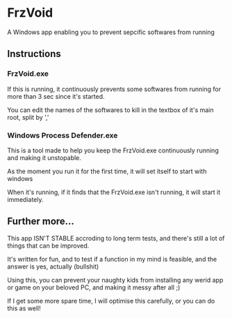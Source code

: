# FrzVoid
 A Windows app enabling you to prevent sepcific softwares from running

## Instructions

### FrzVoid.exe

If this is running, it continuously prevents some softwares from running for more than 3 sec since it's started.

You can edit the names of the softwares to kill in the textbox of it's main root, split by ','

### Windows Process Defender.exe

This is a tool made to help you keep the FrzVoid.exe continuously running and making it unstopable.

As the moment you run it for the first time, it will set itself to start with windows

When it's running, if it finds that the FrzVoid.exe isn't running, it will start it immediately.

## Further more...

This app ISN'T STABLE accroding to long term tests, and there's still a lot of things that can be improved.

It's written for fun, and to test if a function in my mind is feasible, and the answer is yes, actually (bullshit)

Using this, you can prevent your naughty kids from installing any werid app or game on your beloved PC,
and making it messy after all ;)

If I get some more spare time, I will optimise this carefully, or you can do this as well!